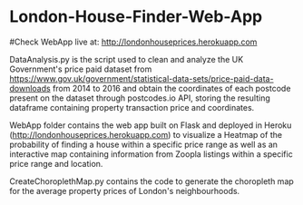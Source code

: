 # London-House-Finder-Web-App

#Check WebApp live at: http://londonhouseprices.herokuapp.com

DataAnalysis.py is the script used to clean and analyze the UK Government's price paid dataset from https://www.gov.uk/government/statistical-data-sets/price-paid-data-downloads from 2014 to 2016 and obtain the coordinates of each postcode present on the dataset through postcodes.io API, storing the resulting dataframe containing property transaction price and coordinates.

WebApp folder contains the web app built on Flask and deployed in Heroku (http://londonhouseprices.herokuapp.com) to visualize a Heatmap of the probability of finding a house within a specific price range as well as an interactive map containing information from Zoopla listings within a specific price range and location.

CreateChoroplethMap.py contains the code to generate the choropleth map for the average property prices of London's neighbourhoods.
